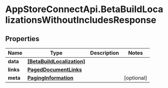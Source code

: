 # AppStoreConnectApi.BetaBuildLocalizationsWithoutIncludesResponse

## Properties

Name | Type | Description | Notes
------------ | ------------- | ------------- | -------------
**data** | [**[BetaBuildLocalization]**](BetaBuildLocalization.md) |  | 
**links** | [**PagedDocumentLinks**](PagedDocumentLinks.md) |  | 
**meta** | [**PagingInformation**](PagingInformation.md) |  | [optional] 


